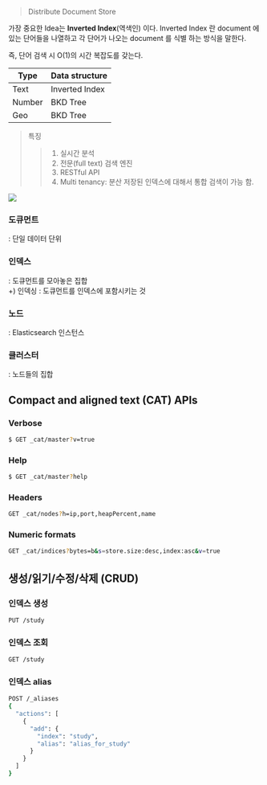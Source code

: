 
> Distribute Document Store

가장 중요한 Idea는 **Inverted Index**(역색인) 이다.  Inverted Index 란 document 에 있는 단어들을 나열하고 각 단어가 나오는 document 를 식별 하는 방식을 말한다.

즉, 단어 검색 시  O(1)의 시간 복잡도를 갖는다.

| Type   | Data structure |
| ------ | -------------- |
| Text   | Inverted Index |
| Number | BKD Tree       |
| Geo    | BKD Tree       |

> 특징
> > 1. 실시간 분석
> > 2. 전문(full text) 검색 엔진
> > 3. RESTful API
> > 4. Multi tenancy: 분산 저장된 인덱스에 대해서 통합 검색이 가능 함.

![](Pasted%20image%2020240924160256.png)

### 도큐먼트
: 단일 데이터 단위
### 인덱스
: 도큐먼트를 모아놓은 집합  
+) 인덱싱 : 도큐먼트를 인덱스에 포함시키는 것
### 노드
: Elasticsearch 인스턴스
### 클러스터
: 노드들의 집합

## Compact and aligned text (CAT) APIs
### Verbose


```bash
$ GET _cat/master?v=true
```

### Help

```bash
$ GET _cat/master?help
```

### Headers

```bash
GET _cat/nodes?h=ip,port,heapPercent,name
```

### Numeric formats

```bash
GET _cat/indices?bytes=b&s=store.size:desc,index:asc&v=true
```

## 생성/읽기/수정/삭제 (CRUD)

### 인덱스 생성

```bash
PUT /study
```

### 인덱스 조회

```bash
GET /study
```

### 인덱스 alias

```bash
POST /_aliases
{
  "actions": [
    {
      "add": {
        "index": "study",
        "alias": "alias_for_study"
      }
    }
  ]
}
```

